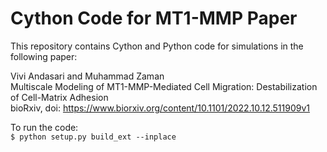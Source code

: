 # Cython Code for MT1-MMP Paper

This repository contains Cython and Python code for simulations in the following paper:

Vivi Andasari and Muhammad Zaman<br>
Multiscale Modeling of MT1-MMP-Mediated Cell Migration: Destabilization of Cell-Matrix Adhesion<br>
bioRxiv, doi: https://www.biorxiv.org/content/10.1101/2022.10.12.511909v1

To run the code:<br>
`$ python setup.py build_ext --inplace`
